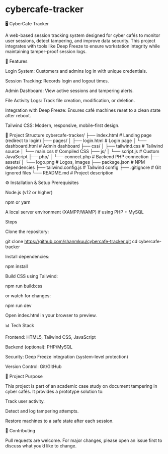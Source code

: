 # cybercafe-tracker
🖥️ CyberCafe Tracker

A web-based session tracking system designed for cyber cafés to monitor user sessions, detect tampering, and improve data security. This project integrates with tools like Deep Freeze to ensure workstation integrity while maintaining tamper-proof session logs.

🚀 Features

Login System: Customers and admins log in with unique credentials.

Session Tracking: Records login and logout times.

Admin Dashboard: View active sessions and tampering alerts.

File Activity Logs: Track file creation, modification, or deletion.

Integration with Deep Freeze: Ensures café machines reset to a clean state after reboot.

Tailwind CSS: Modern, responsive, mobile-first design.

📂 Project Structure
cybercafe-tracker/
├── index.html                 # Landing page (redirect to login)
├── pages/
│   ├── login.html             # Login page
│   └── dashboard.html         # Admin dashboard
├── css/
│   ├── tailwind.css           # Tailwind source
│   └── main.css               # Compiled CSS
├── js/
│   └── script.js              # Custom JavaScript
├── php/
│   └── connect.php            # Backend PHP connection 
├── assets/
│   └── logo.png               # Logos, images
├── package.json               # NPM dependencies
├── tailwind.config.js         # Tailwind config
├── .gitignore                 # Git ignored files
└── README.md                  # Project description

⚙️ Installation & Setup
Prerequisites

Node.js
 (v12 or higher)

npm
 or yarn

A local server environment (XAMPP/WAMP) if using PHP + MySQL

Steps

Clone the repository:

git clone https://github.com/shanmkuu/cybercafe-tracker.git
cd cybercafe-tracker


Install dependencies:

npm install


Build CSS using Tailwind:

npm run build:css


or watch for changes:

npm run dev


Open index.html in your browser to preview.

📊 Tech Stack

Frontend: HTML5, Tailwind CSS, JavaScript

Backend (optional): PHP/MySQL

Security: Deep Freeze integration (system-level protection)

Version Control: Git/GitHub

🎯 Project Purpose

This project is part of an academic case study on document tampering in cyber cafés. It provides a prototype solution to:

Track user activity.

Detect and log tampering attempts.

Restore machines to a safe state after each session.

🤝 Contributing

Pull requests are welcome. For major changes, please open an issue first to discuss what you’d like to change.


